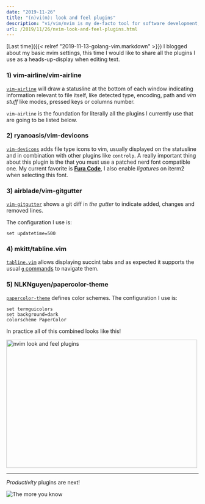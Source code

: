 ```yaml
---
date: "2019-11-26"
title: "(n)vi(m): look and feel plugins"
description: "vi/vim/nvim is my de-facto tool for software development, here are my favorite look and feel plugins."
url: /2019/11/26/nvim-look-and-feel-plugins.html
---
```


[Last time]({{< relref "2019-11-13-golang-vim.markdown" >}}) I blogged about my basic nvim settings, this time I would like to share all the plugins I use as a heads-up-display when editing text.

### 1) vim-airline/vim-airline

[`vim-airline`](https://github.com/vim-airline/vim-airline) will draw a statusline at the bottom of each window indicating information relevant to file itself, like detected type, encoding, path and _vim stuff_ like modes, pressed keys or columns number.

`vim-airline` is the foundation for literally all the plugins I currently use that are going to be listed below.

### 2) ryanoasis/vim-devicons

[`vim-devicons`](https://github.com/ryanoasis/vim-devicons) adds file type icons to vim, usually displayed on the statusline and in combination with other plugins like `controlp`. A really important thing about this plugin is the that you must use a patched nerd font compatible one. My current favorite is [**Fura Code**](https://github.com/ryanoasis/nerd-fonts/blob/master/patched-fonts/FiraCode/Regular/complete/Fura%20Code%20Regular%20Nerd%20Font%20Complete.ttf), I also enable _ligatures_ on iterm2 when selecting this font.

### 3) airblade/vim-gitgutter

[`vim-gitgutter`](https://github.com/airblade/vim-gitgutter) shows a git diff in _the gutter_ to indicate added, changes and removed lines.

The configuration I use is:

```
set updatetime=500
```

### 4) mkitt/tabline.vim

[`tabline.vim`](https://github.com/mkitt/tabline.vim) allows displaying succint tabs and as expected it supports the usual [`g` commands](https://vim.fandom.com/wiki/Using_tab_pages) to navigate them.


### 5) NLKNguyen/papercolor-theme

[`papercolor-theme`](https://github.com/NLKNguyen/papercolor-theme) defines color schemes. The configuration I use is:

```
set termguicolors
set background=dark
colorscheme PaperColor
```

In practice all of this combined looks like this! 

<a data-flickr-embed="true" href="https://www.flickr.com/photos/mariocarrion/49130851277/in/dateposted-public/" title="nvim look and feel plugins"><img src="https://live.staticflickr.com/65535/49130851277_cc350b5409.jpg" width="500" height="336" alt="nvim look and feel plugins"></a><script async src="//embedr.flickr.com/assets/client-code.js" charset="utf-8"></script>

---

_Productivity_ plugins are next!

![The more you know](https://media.giphy.com/media/83QtfwKWdmSEo/giphy.gif "The more you know")
